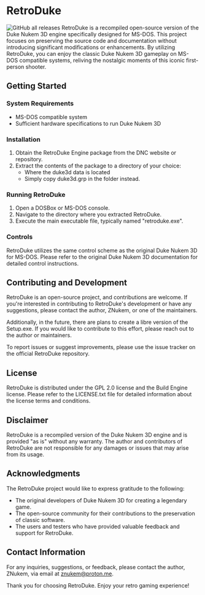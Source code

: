 # RetroDuke 
![GitHub all releases](https://img.shields.io/github/downloads/ZNukem/RetroDuke/total?color=blue)
RetroDuke is a recompiled open-source version of the Duke Nukem 3D engine specifically designed for MS-DOS. This project focuses on preserving the source code and documentation without introducing significant modifications or enhancements. By utilizing RetroDuke, you can enjoy the classic Duke Nukem 3D gameplay on MS-DOS compatible systems, reliving the nostalgic moments of this iconic first-person shooter.

## Getting Started

### System Requirements

- MS-DOS compatible system
- Sufficient hardware specifications to run Duke Nukem 3D

### Installation

1. Obtain the RetroDuke Engine package from the DNC website or repository.
2. Extract the contents of the package to a directory of your choice:
   - Where the duke3d data is located
   - Simply copy duke3d.grp in the folder instead.

### Running RetroDuke

1. Open a DOSBox or MS-DOS console.
2. Navigate to the directory where you extracted RetroDuke.
3. Execute the main executable file, typically named "retroduke.exe".

### Controls

RetroDuke utilizes the same control scheme as the original Duke Nukem 3D for MS-DOS. Please refer to the original Duke Nukem 3D documentation for detailed control instructions.

## Contributing and Development

RetroDuke is an open-source project, and contributions are welcome. If you're interested in contributing to RetroDuke's development or have any suggestions, please contact the author, ZNukem, or one of the maintainers.

Additionally, in the future, there are plans to create a libre version of the Setup.exe. If you would like to contribute to this effort, please reach out to the author or maintainers.

To report issues or suggest improvements, please use the issue tracker on the official RetroDuke repository. 

## License

RetroDuke is distributed under the GPL 2.0 license and the Build Engine license. Please refer to the LICENSE.txt file for detailed information about the license terms and conditions.

## Disclaimer

RetroDuke is a recompiled version of the Duke Nukem 3D engine and is provided "as is" without any warranty. The author and contributors of RetroDuke are not responsible for any damages or issues that may arise from its usage.

## Acknowledgments

The RetroDuke project would like to express gratitude to the following:

- The original developers of Duke Nukem 3D for creating a legendary game.
- The open-source community for their contributions to the preservation of classic software.
- The users and testers who have provided valuable feedback and support for RetroDuke.

## Contact Information

For any inquiries, suggestions, or feedback, please contact the author, ZNukem, via email at znukem@proton.me.

Thank you for choosing RetroDuke. Enjoy your retro gaming experience!
